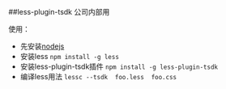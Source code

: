 ##less-plugin-tsdk 公司内部用

使用：

- 先安装[nodejs](https://nodejs.org "nodejs")
- 安装less `npm install -g less`
- 安装less-plugin-tsdk插件 `npm install -g less-plugin-tsdk`
- 编译less用法  `lessc --tsdk  foo.less  foo.css`
